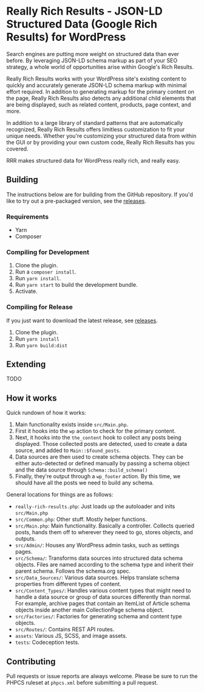 # Really Rich Results - JSON-LD Structured Data (Google Rich Results) for WordPress

Search engines are putting more weight on structured data than ever before. By leveraging JSON-LD schema markup as part of your SEO strategy, a whole world of opportunities arise within Google's Rich Results.

Really Rich Results works with your WordPress site's existing content to quickly and accurately generate JSON-LD schema markup with minimal effort required. In addition to generating markup for the primary content on the page, Really Rich Results also detects any additional child elements that are being displayed, such as related content, products, page context, and more.

In addition to a large library of standard patterns that are automatically recognized, Really Rich Results offers limitless customization to fit your unique needs. Whether you're customizing your structured data from within the GUI or by providing your own custom code, Really Rich Results has you covered.

RRR makes structured data for WordPress really rich, and really easy.

## Building

The instructions below are for building from the GitHub repository. If you'd like to try out a pre-packaged version, see the [releases](https://github.com/pagely/really-rich-results/releases).

### Requirements
- Yarn
- Composer

### Compiling for Development

1. Clone the plugin.
2. Run a `composer install`.
3. Run `yarn install`.
4. Run `yarn start` to build the development bundle.
4. Activate.

### Compiling for Release

If you just want to download the latest release, see [releases](https://github.com/pagely/really-rich-results/releases).

1. Clone the plugin.
2. Run `yarn install`
3. Run `yarn build:dist`

## Extending

TODO

## How it works

Quick rundown of how it works:

1. Main functionality exists inside `src/Main.php`.
2. First it hooks into the `wp` action to check for the primary content.
3. Next, it hooks into the `the_content` hook to collect any posts being displayed. Those collected posts are detected, used to create a data source, and added to `Main::$found_posts`.
4. Data sources are then used to create schema objects. They can be either auto-detected or defined manually by passing a schema object and the data source through `Schema::build_schema()`
5. Finally, they're output through a `wp_footer` action. By this time, we should have all the posts we need to build any schema.

General locations for things are as follows:

* `really-rich-results.php`: Just loads up the autoloader and inits `src/Main.php`
* `src/Common.php`: Other stuff. Mostly helper functions.
* `src/Main.php`: Main functionality. Basically a controller. Collects queried posts, hands them off to wherever they need to go, stores objects, and outputs.
* `src/Admin/`: Houses any WordPress admin tasks, such as settings pages.
* `src/Schema/`: Transforms data sources into structured data schema objects. Files are named according to the schema type and inherit their parent schema. Follows the schema.org spec.
* `src/Data_Sources/`: Various data sources. Helps translate schema properties from different types of content.
* `src/Content_Types/`: Handles various content types that might need to handle a data source or group of data sources differently than normal. For example, archive pages that contain an ItemList of Article schema objects inside another main CollectionPage schema object.
* `src/Factories/`: Factories for generating schema and content type objects.
* `src/Routes/`: Contains REST API routes.
* `assets`: Various JS, SCSS, and image assets.
* `tests`: Codeception tests.

## Contributing

Pull requests or issue reports are always welcome. Please be sure to run the PHPCS ruleset at `phpcs.xml` before submitting a pull request.